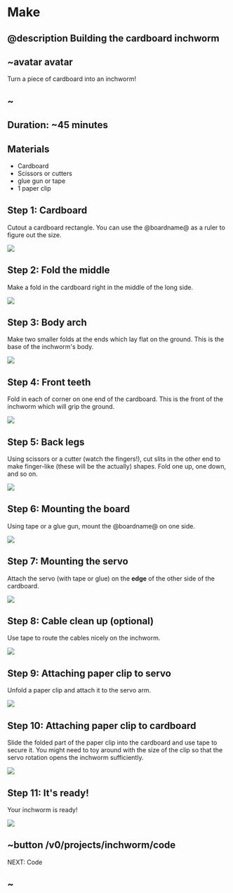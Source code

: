 # Make

## @description Building the cardboard inchworm

## ~avatar avatar

Turn a piece of cardboard into an inchworm!

## ~

## Duration: ~45 minutes

## Materials
  * Cardboard
  * Scissors or cutters
  * glue gun or tape
  * 1 paper clip

## Step 1: Cardboard

Cutout a cardboard rectangle. You can use the @boardname@ as a ruler to figure out the size.

![](/static/mb/projects/inchworm/chassis1.jpg)

## Step 2: Fold the middle

Make a fold in the cardboard right in the middle of the long side.

![](/static/mb/projects/inchworm/chassis2.jpg)

## Step 3: Body arch

Make two smaller folds at the ends which lay flat on the ground. This is the base of the inchworm's body.

![](/static/mb/projects/inchworm/chassis3.jpg)

## Step 4: Front teeth

Fold in each of corner on one end of the cardboard. This is the front of the inchworm which will grip the ground.

![](/static/mb/projects/inchworm/chassis4.jpg)

## Step 5: Back legs

Using scissors or a cutter (watch the fingers!), cut slits in the other end to make finger-like (these will be the actually) shapes. Fold one up, one down, and so on.

![](/static/mb/projects/inchworm/chassis5.jpg)

## Step 6: Mounting the board

Using tape or a glue gun, mount the @boardname@ on one side.

![](/static/mb/projects/inchworm/chassis6.jpg)

## Step 7: Mounting the servo

Attach the servo (with tape or glue) on the **edge** of the other side of the cardboard.

![](/static/mb/projects/inchworm/chassis7.jpg)

## Step 8: Cable clean up (optional)

Use tape to route the cables nicely on the inchworm.

![](/static/mb/projects/inchworm/chassis8.jpg)

## Step 9: Attaching paper clip to servo

Unfold a paper clip and attach it to the servo arm.

![](/static/mb/projects/inchworm/clip2.jpg)

## Step 10: Attaching paper clip to cardboard

Slide the folded part of the paper clip into the cardboard and use tape to secure it. 
You might need to toy around with the size of the clip so that the servo rotation opens the inchworm sufficiently.

![](/static/mb/projects/inchworm/clip3.jpg)

## Step 11: It's ready!

Your inchworm is ready!

![](/static/mb/projects/inchworm/ready.jpg)

## ~button /v0/projects/inchworm/code
NEXT: Code
## ~
